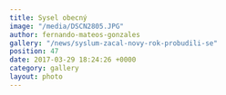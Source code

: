 ```yaml
---
title: Sysel obecný
image: "/media/DSCN2805.JPG"
author: fernando-mateos-gonzales
gallery: "/news/syslum-zacal-novy-rok-probudili-se"
position: 47
date: 2017-03-29 18:24:26 +0000
category: gallery
layout: photo
---
```

